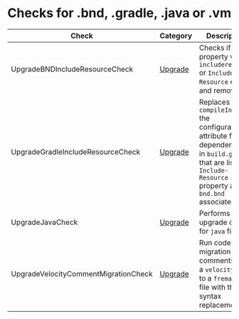 # Checks for .bnd, .gradle, .java or .vm

Check | Category | Description
----- | -------- | -----------
UpgradeBNDIncludeResourceCheck | [Upgrade](upgrade_checks.markdown#upgrade-checks) | Checks if the property value `-includeresource` or `Include-Resource` exists and removes it |
UpgradeGradleIncludeResourceCheck | [Upgrade](upgrade_checks.markdown#upgrade-checks) | Replaces with `compileInclude` the configuration attribute for dependencies in `build.gradle` that are listed at `Include-Resource` property at `bnd.bnd` associated file. |
UpgradeJavaCheck | [Upgrade](upgrade_checks.markdown#upgrade-checks) | Performs upgrade checks for `java` files |
UpgradeVelocityCommentMigrationCheck | [Upgrade](upgrade_checks.markdown#upgrade-checks) | Run code migration of comments from a `velocity` file to a `fremarker` file with the syntax replacements |
